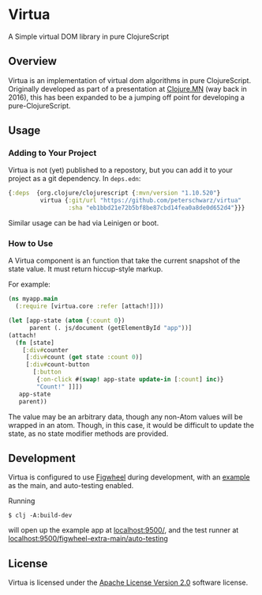 # Virtua

A Simple virtual DOM library in pure ClojureScript

## Overview

Virtua is an implementation of virtual dom algorithms in pure ClojureScript.
Originally developed as part of a presentation at
[Clojure.MN](https://www.clojure.mn) (way back in 2016), this has been expanded
to be a jumping off point for developing a pure-ClojureScript.

## Usage

### Adding to Your Project

Virtua is not (yet) published to a repostory, but you can add it to your project
as a git dependency.  In `deps.edn`:

```clojure
{:deps  {org.clojure/clojurescript {:mvn/version "1.10.520"}
         virtua {:git/url "https://github.com/peterschwarz/virtua"
                 :sha "eb1bbd21e72b5bf8be87cbd14fea0a8de0d652d4"}}}
```

Similar usage can be had via Leinigen or boot.

### How to Use

A Virtua component is an function that take the current snapshot of the state
value. It must return hiccup-style markup.

For example:

```clojure
(ns myapp.main
  (:require [virtua.core :refer [attach!]]))

(let [app-state (atom {:count 0})
      parent (. js/document (getElementById "app"))]
(attach!
  (fn [state]
    [:div#counter
     [:div#count (get state :count 0)]
     [:div#count-button
       [:button
        {:on-click #(swap! app-state update-in [:count] inc)}
        "Count!" ]]])
   app-state
   parent))
```

The value may be an arbitrary data, though any non-Atom values will be wrapped
in an atom. Though, in this case, it would be difficult to update the state, as
no state modifier methods are provided.

## Development

Virtua is configured to use [Figwheel](https://figwheel.org) during development,
with an [example](dev/virtua/main.cljs) as the main, and auto-testing enabled.

Running

```
$ clj -A:build-dev
```

will open up the example app at [localhost:9500/](http://localhost:9500/), and
the test runner at
[localhost:9500/figwheel-extra-main/auto-testing](http://localhost:9500/figwheel-extra-main/auto-testing)

## License

Virtua is licensed under the [Apache License Version 2.0](LICENSE) software
license.
